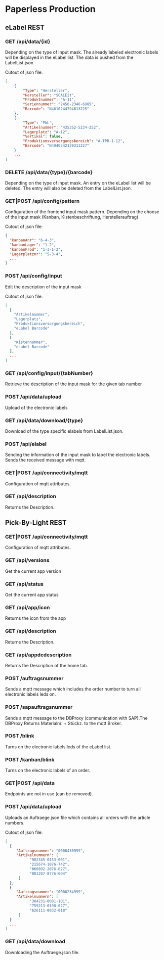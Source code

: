 # Paperless Production

## eLabel REST

### GET /api/data/{id}
Depending on the type of input mask. The already labeled electronic labels will be displayed in the eLabel list. The data is pushed from the LabelList.json.

Cutout of json file:
```json
[
    {
        "Type": "Hersteller",
        "Hersteller": "SCALEit",
        "Produktnummer": "A-11",
        "Seriennummer": "2456-2346-6865",
        "Barcode": "N4610244794813225"
    },
    {
        "Type": "PbL",
        "Artikelnummer": "435352-5234-252",
        "Lagerplatz": "A-12",
        "Vertikal": false,
        "Produktionsversorgungsbereich": "A-TPR-1-12",
        "Barcode": "N4040242129313227"
    }
    ...
]
```

### DELETE /api/data/{type}/{barcode}
Depending on the type of input mask. An entry on the eLabel list will be deleted. The entry will also be deleted from the LabelList.json.

### GET|POST /api/config/pattern
Configuration of the frontend input mask pattern. Depending on the choose of the input mask (Kanban, Kistenbeschriftung, Herstellerauftrag) 

Cutout of json file:
```json
{
  "kanbanAnr": "6-4-3",
  "kanbanLager": "1-2",
  "kanbanProd": "1-3-1-2",
  "Lagerplatznr": "5-3-4",
  ...
}
```

### POST /api/config/input
Edit the description of the input mask

Cutout of json file:
```json
[
  [
    "Artikelnummer",
    "Lagerplatz",
    "Produktionsversorgungsbereich",
    "eLabel Barcode"
  ],
  [
    "Kistennummer",
    "eLabel Barcode"
  ],
  ...
]
```

### GET /api/config/input/{tabNumber}
Retrieve the description of the input mask for the given tab number

### POST /api/data/upload
Upload of the electronic labels

### GET /api/data/download/{type}
Download of the type specific elabels from LabelList.json.

### POST /api/elabel
Sending the information of the input mask to label the electronic labels. Sends the received message with mqtt.

### GET|POST /api/connectivity/mqtt
Configuration of mqtt attributes.

### GET /api/description
Returns the Description.

## Pick-By-Light REST

### GET|POST /api/connectivity/mqtt
Configuration of mqtt attributes.

### GET /api/versions
Get the current app version

### GET /api/status
Get the current app status

### GET /api/app/icon
Returns the icon from the app

### GET /api/description
Returns the Description.

### GET /api/appdcdescription
Returns the Description of the home tab.

### POST /auftragsnummer
Sends a mqtt message which includes the order number to turn all electronic labels leds on.

### POST /sapauftragsnummer
Sends a mqtt message to the DBProxy (communication with SAP).The DBProxy Returns Materialnr. + Stückz. to the mqtt Broker.

### POST /blink
Turns on the electronic labels leds of the eLabel list.

### POST /kanban/blink
Turns on the electronic labels of an order.

### GET|POST /api/data
Endpoints are not in use (can be removed). 

### POST /api/data/upload
Uploads an Auftraege.json file which contains all orders with the article numbers.

Cutout of json file:
```json
[
  {
     "Auftragsnummer": "0000436999",
     "Artikelnummern": [
           "982345-0153-001",
           "215674-1076-742",
           "060892-2076-027",
           "003207-8776-004"
      ]
  },
  {
     "Auftragsnummer": "0000234999",
     "Artikelnummern": [
           "384231-0081-101",
           "759213-0198-027",
           "626111-0032-018"
      ]
  }
  ...
]
```

### GET /api/data/download
Downloading the Auftraege.json file.